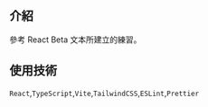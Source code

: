 ## 介紹

參考 React Beta 文本所建立的練習。

## 使用技術
`React`,`TypeScript`,`Vite`,`TailwindCSS`,`ESLint`,`Prettier`
